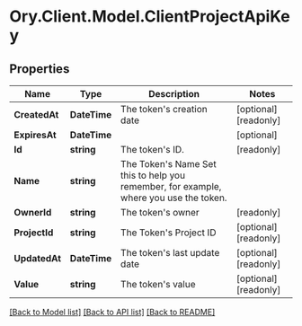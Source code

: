 # Ory.Client.Model.ClientProjectApiKey

## Properties

Name | Type | Description | Notes
------------ | ------------- | ------------- | -------------
**CreatedAt** | **DateTime** | The token&#39;s creation date | [optional] [readonly] 
**ExpiresAt** | **DateTime** |  | [optional] 
**Id** | **string** | The token&#39;s ID. | [readonly] 
**Name** | **string** | The Token&#39;s Name  Set this to help you remember, for example, where you use the token. | 
**OwnerId** | **string** | The token&#39;s owner | [readonly] 
**ProjectId** | **string** | The Token&#39;s Project ID | [optional] [readonly] 
**UpdatedAt** | **DateTime** | The token&#39;s last update date | [optional] [readonly] 
**Value** | **string** | The token&#39;s value | [optional] [readonly] 

[[Back to Model list]](../README.md#documentation-for-models) [[Back to API list]](../README.md#documentation-for-api-endpoints) [[Back to README]](../README.md)

